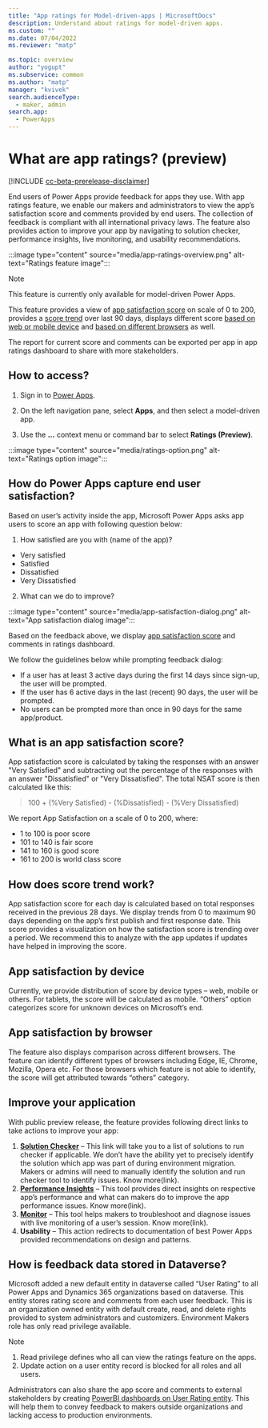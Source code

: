 ```yaml
---
title: "App ratings for Model-driven-apps | MicrosoftDocs"
description: Understand about ratings for model-driven apps. 
ms.custom: ""
ms.date: 07/04/2022
ms.reviewer: "matp"

ms.topic: overview
author: "yogupt"
ms.subservice: common
ms.author: "matp"
manager: "kvivek"
search.audienceType: 
  - maker, admin
search.app: 
  - PowerApps
---
```

# What are app ratings? (preview)

[!INCLUDE [cc-beta-prerelease-disclaimer](../../includes/cc-beta-prerelease-disclaimer.md)]

End users of Power Apps provide feedback for apps they use. With app ratings feature, we enable our makers and administrators to view the app’s satisfaction score and comments provided by end users. The collection of feedback is compliant with all international privacy laws. The feature also provides action to improve your app by navigating to solution checker, performance insights, live monitoring, and usability recommendations.

:::image type="content" source="media/app-ratings-overview.png" alt-text="Ratings feature image":::

>[!NOTE]
>This feature is currently only available for model-driven Power Apps.

This feature provides a view of [app satisfaction score](#what-is-an-app-satisfaction-score) on scale of 0 to 200, provides a [score trend](#how-does-score-trend-work) over last 90 days, displays different score [based on web or mobile device](#app-satisfaction-by-device) and [based on different browsers](#app-satisfaction-by-browser) as well.

The report for current score and comments can be exported per app in app ratings dashboard to share with more stakeholders.

## How to access? 

1. Sign in to [Power Apps](https://make.powerapps.com). 

1. On the left navigation pane, select **Apps**, and then select a model-driven app.

1. Use the **...** context menu or command bar to select **Ratings (Preview)**.

:::image type="content" source="media/ratings-option.png" alt-text="Ratings option image":::

## How do Power Apps capture end user satisfaction?

Based on user’s activity inside the app, Microsoft Power Apps asks app users to score an app with following question below:

1. How satisfied are you with (name of the app)?
-	Very satisfied
-	Satisfied
-	Dissatisfied
-	Very Dissatisfied

2. What can we do to improve?

:::image type="content" source="media/app-satisfaction-dialog.png" alt-text="App satisfaction dialog image":::

Based on the feedback above, we display [app satisfaction score](#what-is-an-app-satisfaction-score) and comments in ratings dashboard.

We follow the guidelines below while prompting feedback dialog:
-	If a user has at least 3 active days during the first 14 days since sign-up, the user will be prompted.
-	If the user has 6 active days in the last (recent) 90 days, the user will be prompted.
-	No users can be prompted more than once in 90 days for the same app/product.

## What is an app satisfaction score?
App satisfaction score is calculated by taking the responses with an answer "Very Satisfied" and subtracting out the percentage of the responses with an answer "Dissatisfied" or "Very Dissatisfied". The total NSAT score is then calculated like this:

>100 + (%Very Satisfied) - (%Dissatisfied) - (%Very Dissatisfied)

We report App Satisfaction on a scale of 0 to 200, where:
- 1 to 100 is poor score
- 101 to 140 is fair score
- 141 to 160 is good score
- 161 to 200 is world class score

## How does score trend work? 
App satisfaction score for each day is calculated based on total responses received in the previous 28 days. We display trends from 0 to maximum 90 days depending on the app’s first publish and first response date. This score provides a visualization on how the satisfaction score is trending over a period. We recommend this to analyze with the app updates if updates have helped in improving the score.

## App satisfaction by device
Currently, we provide distribution of score by device types – web, mobile or others. For tablets, the score will be calculated as mobile. “Others” option categorizes score for unknown devices on Microsoft’s end.

## App satisfaction by browser
The feature also displays comparison across different browsers. The feature can identify different types of browsers including Edge, IE, Chrome, Mozilla, Opera etc. For those browsers which feature is not able to identify, the score will get attributed towards “others” category.

## Improve your application
With public preview release, the feature provides following direct links to take actions to improve your app:
1. **[Solution Checker](https://docs.microsoft.com/en-us/power-apps/maker/data-platform/use-powerapps-checker)** – This link will take you to a list of solutions to run checker if applicable. We don’t have the ability yet to precisely identify the solution which app was part of during environment migration. Makers or admins will need to manually identify the solution and run checker tool to identify issues. Know more(link).
2. **[Performance Insights](https://docs.microsoft.com/en-us/power-apps/maker/common/performance-insights-overview)** – This tool provides direct insights on respective app’s performance and what can makers do to improve the app performance issues. Know more(link).
3. **[Monitor](https://docs.microsoft.com/en-us/power-apps/maker/model-driven-apps/monitor-page-checker)** – This tool helps makers to troubleshoot and diagnose issues with live monitoring of a user’s session. Know more(link).
4. **Usability** – This action redirects to documentation of best Power Apps provided recommendations on design and patterns.

## How is feedback data stored in Dataverse?
Microsoft added a new default entity in dataverse called “User Rating” to all Power Apps and Dynamics 365 organizations based on dataverse. This entity stores rating score and comments from each user feedback. This is an organization owned entity with default create, read, and delete rights provided to system administrators and customizers. Environment Makers role has only read privilege available.

>[!Note]
>1.	Read privilege defines who all can view the ratings feature on the apps.
>2.	Update action on a user entity record is blocked for all roles and all users.

Administrators can also share the app score and comments to external stakeholders by creating [PowerBI dashboards on User Rating entity](https://docs.microsoft.com/en-us/power-apps/maker/data-platform/use-powerbi-dataverse). This will help them to convey feedback to makers outside organizations and lacking access to production environments.

